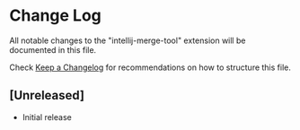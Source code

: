 # Change Log

All notable changes to the "intellij-merge-tool" extension will be documented in this file.

Check [Keep a Changelog](http://keepachangelog.com/) for recommendations on how to structure this file.

## [Unreleased]

- Initial release